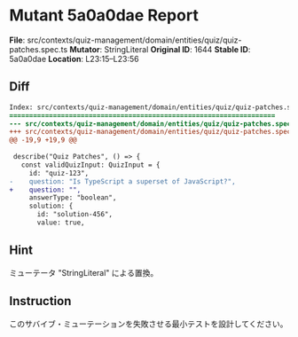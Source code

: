 # Mutant 5a0a0dae Report

**File**: src/contexts/quiz-management/domain/entities/quiz/quiz-patches.spec.ts
**Mutator**: StringLiteral
**Original ID**: 1644
**Stable ID**: 5a0a0dae
**Location**: L23:15–L23:56

## Diff

```diff
Index: src/contexts/quiz-management/domain/entities/quiz/quiz-patches.spec.ts
===================================================================
--- src/contexts/quiz-management/domain/entities/quiz/quiz-patches.spec.ts	original
+++ src/contexts/quiz-management/domain/entities/quiz/quiz-patches.spec.ts	mutated #1644
@@ -19,9 +19,9 @@
 
 describe("Quiz Patches", () => {
   const validQuizInput: QuizInput = {
     id: "quiz-123",
-    question: "Is TypeScript a superset of JavaScript?",
+    question: "",
     answerType: "boolean",
     solution: {
       id: "solution-456",
       value: true,
```

## Hint

ミューテータ "StringLiteral" による置換。

## Instruction

このサバイブ・ミューテーションを失敗させる最小テストを設計してください。
